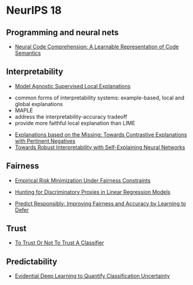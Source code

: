 NeurIPS 18
==========

Programming and neural nets
---------------------------

* [Neural Code Comprehension: A Learnable Representation of Code Semantics](https://papers.nips.cc/paper/7617-neural-code-comprehension-a-learnable-representation-of-code-semantics)

Interpretability
----------------

* [Model Agnostic Supervised Local Explanations](http://papers.nips.cc/paper/7518-model-agnostic-supervised-local-explanations)
- common forms of interpretability systems: example-based, local and global explanations
- MAPLE
- address the interpretability-accuracy tradeoff
- provide more faithful local explanation than LIME
* [Explanations based on the Missing: Towards Contrastive Explanations with Pertinent Negatives](http://papers.nips.cc/paper/7340-explanations-based-on-the-missing-towards-contrastive-explanations-with-pertinent-negatives)
* [Towards Robust Interpretability with Self-Explaining Neural Networks](http://papers.nips.cc/paper/8003-towards-robust-interpretability-with-self-explaining-neural-networks)

Fairness
--------

* [Empirical Risk Minimization Under Fairness Constraints](http://papers.nips.cc/paper/7544-empirical-risk-minimization-under-fairness-constraints)

* [Hunting for Discriminatory Proxies in Linear Regression Models](http://papers.nips.cc/paper/7708-hunting-for-discriminatory-proxies-in-linear-regression-models)

* [Predict Responsibly: Improving Fairness and Accuracy by Learning to Defer](http://papers.nips.cc/paper/7853-predict-responsibly-improving-fairness-and-accuracy-by-learning-to-defer)


Trust
-----

* [To Trust Or Not To Trust A Classifier](http://papers.nips.cc/paper/7798-to-trust-or-not-to-trust-a-classifier)

Predictability
--------------

* [Evidential Deep Learning to Quantify Classification Uncertainty](http://papers.nips.cc/paper/7580-evidential-deep-learning-to-quantify-classification-uncertainty)
